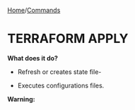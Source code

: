 [Home](../../index.html)/[Commands](../commands.html)
# TERRAFORM APPLY

**What does it do?**

- Refresh or creates state file-

- Executes configurations files.

**Warning:** 